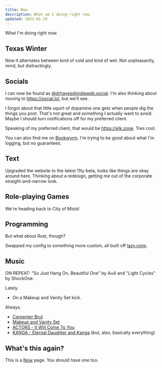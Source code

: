 ```yaml
---
title: Now
description: What am I doing right now.
updated: 2023-01-29
---
```


What I'm doing right now.

## Texas Winter

Now it alternates between kind of cold and kind of wet. Not unpleasantly, mind, but distractingly.

## Socials

I can now be found as [@drhayes@indieweb.social](https://indieweb.social/@drhayes). I'm also thinking about moving to <https://social.lol>, but we'll see.

I forgot about that little squirt of dopamine one gets when people dig the things you post. That's not great and something I actually want to avoid. Maybe I should turn notifications off for my preferred client.

Speaking of my preferred client, that would be https://elk.zone. Tres cool.

You can also find me on [Bookwyrm](https://bookwyrm.social/user/drhayes). I'm trying to be good about what I'm logging, but no guarantees.

## Text

Upgraded the website to the latest 11ty beta, looks like things are okay around here. Thinking about a redesign, getting me out of the corporate straight-and-narrow look.

## Role-playing Games

We're heading back to City of Mists!

## Programming

But what about Rust, though?

Swapped my config to something more custom, all built off [lazy.nvim](https://github.com/folke/lazy.nvim).

## Music

ON REPEAT: "So Just Hang On, Beautiful One" by Au4 and "Light Cycles" by ShockOne.

Lately.

* On a Makeup and Vanity Set kick.

Always.

* [Carpenter Brut][carpenterbrut]
* [Makeup and Vanity Set][mavs]
* [ACTORS - It Will Come To You][actors]
* [KANGA - Eternal Daughter and Kanga][kanga] (but, also, basically everything)


## What's this again?

This is a [Now][nowpage] page. You should have one too.

[carpenterbrut]: http://www.carpenterbrut.com/
[mavs]: https://www.makeupandvanityset.com/
[actors]: https://www.actorstheband.com/
[kanga]: https://kanga.bandcamp.com/
[nowpage]: https://nownownow.com/about
